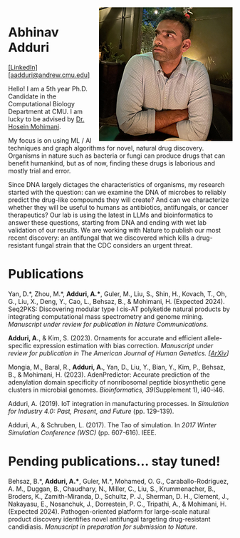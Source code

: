 <img src="abhi-icon.jpg" align="right" alt="Abhinav Adduri"/>

# Abhinav Adduri
[\[LinkedIn\]](https://www.linkedin.com/in/abhinadduri/) [\[aadduri@andrew.cmu.edu\]](mailto:aadduri@andrew.cmu.edu) 

Hello! I am a 5th year Ph.D. Candidate in the Computational Biology Department at CMU. I am lucky to be advised by [Dr. Hosein Mohimani](http://mohimanilab.cbd.cmu.edu/).

My focus is on using ML / AI techniques and graph algorithms for novel, natural drug discovery. Organisms in nature such as bacteria or fungi can produce drugs that can benefit humankind, but as of now, finding these drugs is laborious and mostly trial and error.

Since DNA largely dictages the characteristics of organisms, my research started with the question: can we examine the DNA of microbes to reliably predict the drug-like compounds they will create? And can we characterize whether they will be useful to humans as antibiotics, antifungals, or cancer therapeutics? Our lab is using the latest in LLMs and bioinformatics to answer these questions, starting from DNA and ending with wet lab validation of our results. We are working with Nature to publish our most recent discovery: an antifungal that we discovered which kills a drug-resistant fungal strain that the CDC considers an urgent threat.

# Publications
Yan, D.\*, Zhou, M.\*, **Adduri, A.\***, Guler, M., Liu, S., Shin, H., Kovach, T., Oh, G., Liu, X., Deng, Y., Cao, L., Behsaz, B., & Mohimani, H. (Expected 2024). Seq2PKS: Discovering modular type I cis-AT polyketide natural products by integrating computational mass spectrometry and genome mining. *Manuscript under review for publication in Nature Communications.*

**Adduri, A.**, & Kim, S. (2023). Ornaments for accurate and efficient allele-specific expression estimation with bias correction. *Manuscript under review for publication in The American Journal of Human Genetics. [[ArXiv](https://www.biorxiv.org/content/10.1101/2023.10.25.564046v1.full)]*

Mongia, M., Baral, R., **Adduri, A.**, Yan, D., Liu, Y., Bian, Y., Kim, P., Behsaz, B., & Mohimani, H. (2023). AdenPredictor: Accurate prediction of the adenylation domain specificity of nonribosomal peptide biosynthetic gene clusters in microbial genomes. *Bioinformatics, 39*(Supplement 1), i40-i46.

Adduri, A. (2019). IoT integration in manufacturing processes. In *Simulation for Industry 4.0: Past, Present, and Future* (pp. 129-139).

Adduri, A., & Schruben, L. (2017). The Tao of simulation. In *2017 Winter Simulation Conference (WSC)* (pp. 607-616). IEEE.

# Pending publications... stay tuned!

Behsaz, B.\*, **Adduri, A.\***, Guler, M.\*, Mohamed, O. G., Caraballo-Rodríguez, A. M., Duggan, B., Chaudhary, N., Miller, C., Liu, S., Krummenacher, B., Broders, K., Zamith-Miranda, D., Schultz, P. J., Sherman, D. H., Clement, J., Nakayasu, E., Nosanchuk, J., Dorrestein, P. C., Tripathi, A., & Mohimani, H. (Expected 2024). Pathogen-oriented platform for large-scale natural product discovery identifies novel antifungal targeting drug-resistant candidiasis. *Manuscript in preparation for submission to Nature.*
